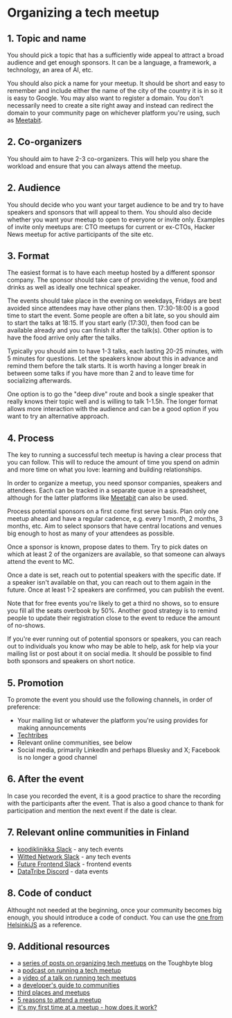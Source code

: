 # Organizing a tech meetup

## 1. Topic and name

You should pick a topic that has a sufficiently wide appeal to attract a broad audience and get enough sponsors. It can be a language, a framework, a technology, an area of AI, etc. 

You should also pick a name for your meetup. It should be short and easy to remember and include either the name of the city of the country it is in so it is easy to Google. You may also want to register a domain. You don't necessarily need to create a site right away and instead can redirect the domain to your community page on whichever platform you're using, such as [Meetabit](https://www.meetabit.com/).

## 2. Co-organizers

You should aim to have 2-3 co-organizers. This will help you share the workload and ensure that you can always attend the meetup.

## 2. Audience

You should decide who you want your target audience to be and try to have speakers and sponsors that will appeal to them. You should also decide whether you want your meetup to open to everyone or invite only. Examples of invite only meetups are: CTO meetups for current or ex-CTOs, Hacker News meetup for active participants of the site etc. 

## 3. Format

The easiest format is to have each meetup hosted by a different sponsor company. The sponsor should take care of providing the venue, food and drinks as well as ideally one technical speaker.

The events should take place in the evening on weekdays, Fridays are best avoided since attendees may have other plans then. 17:30-18:00 is a good time to start the event. Some people are often a bit late, so you should aim to start the talks at 18:15. If you start early (17:30), then food can be available already and you can finish it after the talk(s). Other option is to have the food arrive only after the talks.

Typically you should aim to have 1-3 talks, each lasting 20-25 minutes, with 5 minutes for questions. Let the speakers know about this in advance and remind them before the talk starts. It is worth having a longer break in between some talks if you have more than 2 and to leave time for socializing afterwards.

One option is to go the "deep dive" route and book a single speaker that really knows their topic well and is willing to talk 1-1.5h. The longer format allows more interaction with the audience and can be a good option if you want to try an alternative approach.

## 4. Process

The key to running a successful tech meetup is having a clear process that you can follow. This will to reduce the amount of time you spend on admin and more time on what you love: learning and building relationships.

In order to organize a meetup, you need sponsor companies, speakers and attendees. Each can be tracked in a separate queue in a spreadsheet, although for the latter platforms like [Meetabit](https://www.meetabit.com/) can also be used.

Process potential sponsors on a first come first serve basis. Plan only one meetup ahead and have a regular cadence, e.g. every 1 month, 2 months, 3 months, etc. Aim to select sponsors that have central locations and venues big enough to host as many of your attendees as possible.

Once a sponsor is known, propose dates to them. Try to pick dates on which at least 2 of the organizers are available, so that someone can always attend the event to MC.

Once a date is set, reach out to potential speakers with the specific date. If a speaker isn't available on that, you can reach out to them again in the future. Once at least 1-2 speakers are confirmed, you can publish the event.

Note that for free events you're likely to get a third no shows, so to ensure you fill all the seats overbook by 50%. Another good strategy is to remind people to update their registration close to the event to reduce the amount of no-shows.

If you're ever running out of potential sponsors or speakers, you can reach out to individuals you know who may be able to help, ask for help via your mailing list or post about it on social media. It should be possible to find both sponsors and speakers on short notice.

## 5. Promotion

To promote the event you should use the following channels, in order of preference:

- Your mailing list or whatever the platform you're using provides for making announcements
- [Techtribes](https://github.com/olegp/techtribes?tab=readme-ov-file#add-a-community)
- Relevant online communities, see below
- Social media, primarily LinkedIn and perhaps Bluesky and X; Facebook is no longer a good channel

## 6. After the event

In case you recorded the event, it is a good practice to share the recording with the participants after the event. That is also a good chance to thank for participation and mention the next event if the date is clear.

## 7. Relevant online communities in Finland

- [koodiklinikka Slack](https://app.slack.com/client/T03BQ3NU9/C0432KDDN) - any tech events
- [Witted Network Slack](https://app.slack.com/client/T3CT3SL6S/C3C79NG9G) - any tech events
- [Future Frontend Slack](https://app.slack.com/client/T795YLSUF/C77DNFH4G) - frontend events
- [DataTribe Discord](https://discord.gg/4YHrUTPge4) - data events

## 8. Code of conduct

Althought not needed at the beginning, once your community becomes big enough, you should introduce a code of conduct. You can use the [one from HelsinkiJS](https://github.com/helsinkijs/helsinkijs.org?tab=coc-ov-file) as a reference.

## 9. Additional resources

- a [series of posts on organizing tech meetups](https://www.toughbyte.com/blog/what-is-a-meetup-and-why-should-i-care-1) on the Toughbyte blog
- a [podcast on running a tech meetup](https://podcasts.apple.com/dk/podcast/2-oleg-podsechin-on-meetups-and-communities/id1137769226?i=1000373593644)
- a [video of a talk on running tech meetups](https://www.youtube.com/watch?v=wNZTLcutqKk)
- a [developer's guide to communities](https://hamatti.org/posts/developers-guide-to-communities/)
- [third places and meetups](https://hamatti.org/posts/third-places-and-meetups/)
- [5 reasons to attend a meetup](https://hamatti.org/posts/5-reasons-to-attend-meetup/)
- [it's my first time at a meetup - how does it work?](https://archipylago.dev/blog/its-my-first-time-at-meetup/)
